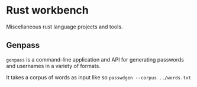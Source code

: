# Rust workbench

Miscellaneous rust language projects and tools.

## Genpass

`genpass` is a command-line application and API for generating passwords and usernames in a variety of formats.

It takes a corpus of words as input like so `passwdgen --corpus ../words.txt`
